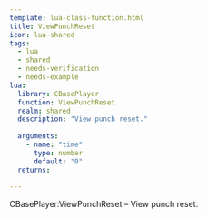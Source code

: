 ```yaml
---
template: lua-class-function.html
title: ViewPunchReset
icon: lua-shared
tags:
  - lua
  - shared
  - needs-verification
  - needs-example
lua:
  library: CBasePlayer
  function: ViewPunchReset
  realm: shared
  description: "View punch reset."
  
  arguments:
    - name: "time"
      type: number
      default: "0"
  returns:
    
---
```


<div class="lua__search__keywords">
CBasePlayer:ViewPunchReset &#x2013; View punch reset.
</div>
